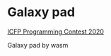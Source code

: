 # Galaxy pad

[ICFP Programming Contest 2020](https://icfpcontest2020.github.io/#/)

Galaxy pad by wasm

